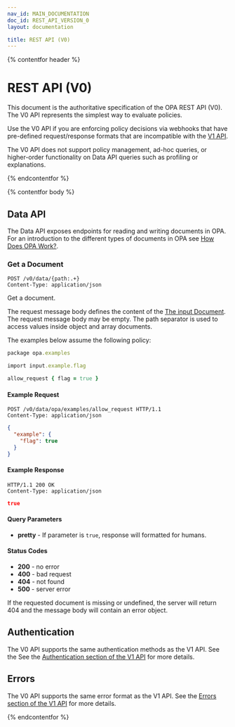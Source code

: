 ```yaml
---
nav_id: MAIN_DOCUMENTATION
doc_id: REST_API_VERSION_0
layout: documentation

title: REST API (V0)
---
```


{% contentfor header %}

# REST API (V0)

This document is the authoritative specification of the OPA REST API (V0).
The V0 API represents the simplest way to evaluate policies.

Use the V0 API if you are enforcing policy decisions via webhooks that have
pre-defined request/response formats that are incompatible with the [V1
API](../rest-v1).

The V0 API does not support policy management, ad-hoc queries, or higher-order
functionality on Data API queries such as profiling or explanations.

{% endcontentfor %}

{% contentfor body %}

## <a name="data-api"></a> Data API

The Data API exposes endpoints for reading and writing documents in OPA. For an
introduction to the different types of documents in OPA see [How Does OPA
Work?](../../how-does-opa-work/).

### Get a Document

```
POST /v0/data/{path:.+}
Content-Type: application/json
```

Get a document.

The request message body defines the content of the [The input Document](../../how-does-opa-work#the-input-document). The request message body may be empty. The path separator is used to access values inside object and array documents.

The examples below assume the following policy:

```ruby
package opa.examples

import input.example.flag

allow_request { flag = true }
```

#### Example Request

```http
POST /v0/data/opa/examples/allow_request HTTP/1.1
Content-Type: application/json
```

```json
{
  "example": {
    "flag": true
  }
}
```

#### Example Response

```http
HTTP/1.1 200 OK
Content-Type: application/json
```

```json
true
```

#### Query Parameters

- **pretty** - If parameter is `true`, response will formatted for humans.

#### Status Codes

- **200** - no error
- **400** - bad request
- **404** - not found
- **500** - server error

If the requested document is missing or undefined, the server will return 404 and the message body will contain an error object.

## Authentication

The V0 API supports the same authentication methods as the V1 API. See the  See the [Authentication section of the V1 API](../rest-v1#authentication) for more details.

## Errors

The V0 API supports the same error format as the V1 API. See the [Errors section of the V1 API](../rest-v1#errors) for more details.

{% endcontentfor %}
